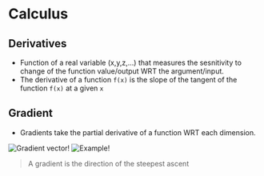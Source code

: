 # Calculus

## Derivatives

- Function of a real variable (x,y,z,...) that measures the sesnitivity to change of the function value/output WRT the argument/input.
- The derivative of a function `f(x)` is the slope of the tangent of the function `f(x)` at a given `x`


## Gradient

- Gradients take the partial derivative of a function WRT each dimension. 

![Gradient vector!](gradient.jpg "Gradient vector")
![Example!](example_gradient.jpg "example")

> A gradient is the direction of the steepest ascent